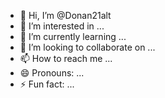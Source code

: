 - 👋 Hi, I’m @Donan21alt
- 👀 I’m interested in ...
- 🌱 I’m currently learning ...
- 💞️ I’m looking to collaborate on ...
- 📫 How to reach me ...
- 😄 Pronouns: ...
- ⚡ Fun fact: ...

<!---
Donan21alt/Donan21alt is a ✨ special ✨ repository because its `README.md` (this file) appears on your GitHub profile.
You can click the Preview link to take a look at your changes.
--->
